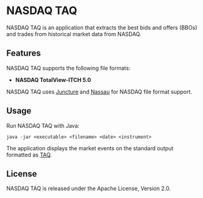 NASDAQ TAQ
==========

NASDAQ TAQ is an application that extracts the best bids and offers (BBOs) and
trades from historical market data from NASDAQ.


Features
--------

NASDAQ TAQ supports the following file formats:

  - **NASDAQ TotalView-ITCH 5.0**

NASDAQ TAQ uses [Juncture][] and [Nassau][] for NASDAQ file format support.

  [Juncture]: https://github.com/paritytrading/juncture
  [Nassau]:   https://github.com/paritytrading/nassau


Usage
-----

Run NASDAQ TAQ with Java:

    java -jar <executable> <filename> <date> <instrument>

The application displays the market events on the standard output formatted as
[TAQ][].

  [TAQ]: https://github.com/paritytrading/parity/blob/master/parity-file/doc/TAQ.md


License
-------

NASDAQ TAQ is released under the Apache License, Version 2.0.
